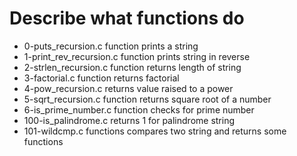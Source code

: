# Describe what functions do 
- 0-puts_recursion.c function prints a string
- 1-print_rev_recursion.c function prints string in reverse
- 2-strlen_recursion.c function returns length of string
- 3-factorial.c function returns factorial
- 4-pow_recursion.c returns value raised to a power 
- 5-sqrt_recursion.c function returns square root of a number
- 6-is_prime_number.c function checks for prime number
- 100-is_palindrome.c returns 1 for palindrome string
- 101-wildcmp.c functions compares two string and returns some functions       
